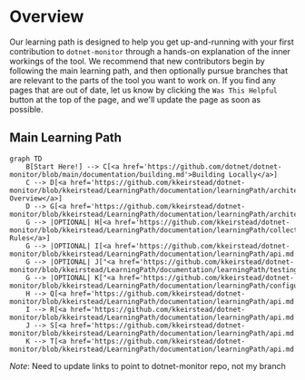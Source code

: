 
# Overview

Our learning path is designed to help you get up-and-running with your first contribution to `dotnet-monitor` through a hands-on explanation of the inner workings of the tool. We recommend that new contributors begin by following the main learning path, and then optionally pursue branches that are relevant to the parts of the tool you want to work on. If you find any pages that are out of date, let us know by clicking the `Was This Helpful` button at the top of the page, and we'll update the page as soon as possible.

## Main Learning Path

```mermaid
graph TD
    B[Start Here!] --> C[<a href='https://github.com/dotnet/dotnet-monitor/blob/main/documentation/building.md'>Building Locally</a>]
    C --> D[<a href='https://github.com/kkeirstead/dotnet-monitor/blob/kkeirstead/LearningPath/documentation/learningPath/architecture.md'>Architecture Overview</a>]
    D --> G[<a href='https://github.com/kkeirstead/dotnet-monitor/blob/kkeirstead/LearningPath/documentation/learningPath/architecture.md'>Configuration</a>]
    G --> |OPTIONAL| H[<a href='https://github.com/kkeirstead/dotnet-monitor/blob/kkeirstead/LearningPath/documentation/learningPath/collectionrules.md'>Collection Rules</a>]
    G --> |OPTIONAL| I[<a href='https://github.com/kkeirstead/dotnet-monitor/blob/kkeirstead/LearningPath/documentation/learningPath/api.md'>API</a>]
    G --> |OPTIONAL| J["<a href='https://github.com/kkeirstead/dotnet-monitor/blob/kkeirstead/LearningPath/documentation/learningPath/testing.md'>Testing</a>"]
    G --> |OPTIONAL| K["<a href='https://github.com/kkeirstead/dotnet-monitor/blob/kkeirstead/LearningPath/documentation/learningPath/configuration.md'>Configuration</a>"]
    H --> Q[<a href='https://github.com/kkeirstead/dotnet-monitor/blob/kkeirstead/LearningPath/documentation/learningPath/api.md'>Tutorial</a>]
    I --> R[<a href='https://github.com/kkeirstead/dotnet-monitor/blob/kkeirstead/LearningPath/documentation/learningPath/api.md'>Tutorial</a>]
    J --> S[<a href='https://github.com/kkeirstead/dotnet-monitor/blob/kkeirstead/LearningPath/documentation/learningPath/api.md'>Tutorial</a>]
    K --> T[<a href='https://github.com/kkeirstead/dotnet-monitor/blob/kkeirstead/LearningPath/documentation/learningPath/api.md'>Tutorial</a>]
```

*Note*: Need to update links to point to dotnet-monitor repo, not my branch
